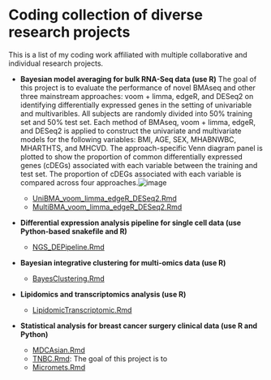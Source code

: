# Coding collection of diverse research projects

This is a list of my coding work affiliated with multiple collaborative and individual research projects.

- **Bayesian model averaging for bulk RNA-Seq data (use R)**
The goal of this project is to evaluate the performance  of novel BMAseq and other three mainstream approaches: voom + limma, edgeR, and DESeq2 on identifying differentially expressed genes in the setting of univariable and multivaribles. All subjects are randomly divided into 50% training set and 50% test set. Each method of BMAseq,  voom + limma, edgeR, and DESeq2 is applied to construct the univariate and multivariate models for the following variables: BMI, AGE, SEX, MHABNWBC, MHARTHTS, and MHCVD. The approach-specific Venn diagram panel is plotted to show the proportion of common differentially expressed genes (cDEGs) associated with each variable between the training and test set. The proportion of cDEGs associated with each variable is compared across four approaches.![image](https://user-images.githubusercontent.com/90419301/210102834-cce34f8c-99aa-4a8a-b485-6d2c547a9a0a.png)

  - [UniBMA_voom_limma_edgeR_DESeq2.Rmd](UniBMA_voom_limma_edgeR_DESeq2.Rmd)
  - [MultiBMA_voom_limma_edgeR_DESeq2.Rmd](MultiBMA_voom_limma_edgeR_DESeq2.Rmd)
  
- **Differential expression analysis pipeline for single cell data (use Python-based snakefile and R)**
  - [NGS_DEPipeline.Rmd](NGS_DEPipeline.Rmd)

- **Bayesian integrative clustering for multi-omics data (use R)**
  - [BayesClustering.Rmd](BayesClustering.Rmd)
 
- **Lipidomics and transcriptomics analysis (use R)**
  - [LipidomicTranscriptomic.Rmd](LipidomicTranscriptomic.Rmd)

- **Statistical analysis for breast cancer surgery clinical data (use R and Python)**
  - [MDCAsian.Rmd](MDCAsian.Rmd)
  - [TNBC.Rmd](TNBC.Rmd): The goal of this project is to 
  - [Micromets.Rmd](Micromets.Rmd)

